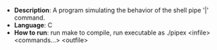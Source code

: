 - **Description**: A program simulating the behavior of the shell pipe '|' command.
- **Language**: C
- **How to run**: run make to compile, run executable as ./pipex &lt;infile&gt; &lt;commands...&gt; &lt;outfile&gt;
